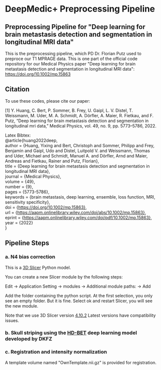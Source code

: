 # DeepMedic+ Preprocessing Pipeline
## Preprocessing Pipeline for "Deep learning for brain metastasis detection and segmentation in longitudinal MRI data"
This is the preprocessing pipeline, which PD Dr. Florian Putz used to preproce our T1 MPRAGE data.
This is one part of the official code repository for our Medical Physics paper "Deep learning for brain metastasis detection and segmentation in longitudinal MRI data": https://doi.org/10.1002/mp.15863
 
 ## Citation
 To use these codes, please cite our paper:
 
 [1] Y. Huang, C. Bert, P. Sommer, B. Frey, U. Gaipl, L. V. Distel, T. Weissmann, M. Uder, M. A. Schmidt, A. Dörfler, A. Maier, R. Fietkau, and F. Putz, “Deep learning for brain metastasis detection and segmentation in longitudinal mri data,” Medical Physics, vol. 49, no. 9, pp. 5773–5786, 2022.
 
 Latex Bibtex:  
 @article{huang2022deep,  
 author = {Huang, Yixing and Bert, Christoph and Sommer, Philipp and Frey, Benjamin and Gaipl, Udo and Distel, Luitpold V. and Weissmann, Thomas and Uder, Michael and Schmidt, Manuel A. and Dörfler, Arnd and Maier, Andreas and Fietkau, Rainer and Putz, Florian},  
 title = {Deep learning for brain metastasis detection and segmentation in longitudinal MRI data},  
journal = {Medical Physics},  
volume = {49},  
number = {9},  
pages = {5773-5786},  
keywords = {brain metastasis, deep learning, ensemble, loss function, MRI, sensitivity specificity},  
doi = {https://doi.org/10.1002/mp.15863},  
url = {https://aapm.onlinelibrary.wiley.com/doi/abs/10.1002/mp.15863},  
eprint = {https://aapm.onlinelibrary.wiley.com/doi/pdf/10.1002/mp.15863},  
year = {2022}  
}  

## Pipeline Steps
### a. N4 bias correction
 This is a [3D Slicer](https://www.slicer.org/) Python model.
 
You can create a new Slicer module by the following steps:

Edit -> Application Setting -> modules -> Additional module paths: -> Add

Add the folder containing the python script. At the first selection, you only see an empty folder. But it is fine. Select ok and restart Slicer, you will see the new module.

Note that we use 3D Slicer version [4.10.2](https://slicer-packages.kitware.com/#collection/5f4474d0e1d8c75dfc70547e/folder/60add36eae4540bf6a89be73)    Latest versions have compatibility issues.

### b. Skull striping using the [HD-BET](https://github.com/MIC-DKFZ/HD-BET) deep learning model developed by DKFZ

### c. Registration and intensity normalization
A template volume named "OwnTemplate.nii.gz" is provided for registration.
